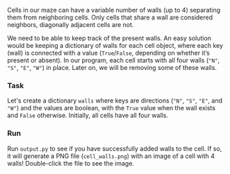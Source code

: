 Cells in our maze can have a variable number of walls (up to 4) separating them from neighboring cells. 
Only cells that share a wall are considered neighbors, diagonally adjacent cells are not.


We need to be able to keep track of the present walls. An easy solution would be keeping a dictionary 
of walls for each cell object, where each key (wall) is connected with a value (`True`/`False`, depending 
on whether it’s present or absent). In our program, each cell starts with all four walls (`"N"`, `"S"`, `"E"`, `"W"`) 
in place. Later on, we will be removing some of these walls.

### Task

Let's create a dictionary `walls` where keys are directions (`"N"`, `"S"`, `"E"`, and `"W"`) and the values are 
boolean, with the `True` value when the wall exists and `False` otherwise. Initially, all cells have all
four walls.

### Run
Run `output.py` to see if you have successfully added walls to the cell. If so, it will generate a PNG 
file (`cell_walls.png`) with an image of a cell with 4 walls! Double-click the file to see the image.
